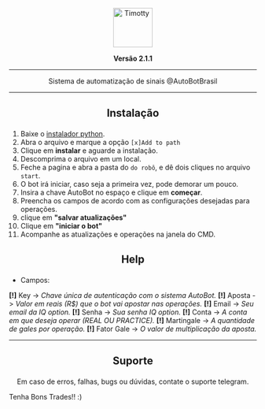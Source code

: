 <p align="center"><img src="https://i.imgur.com/UiVvzSS.jpg" width="80" alt="Timotty"></p>
<p align="center"><strong>Versão 2.1.1</strong></p>

* * *
<p align="center">Sistema de automatização de sinais @AutoBotBrasil</p>

* * *
## <p align="center">Instalação</p>
 
 1) Baixe o [instalador python](https://www.python.org/downloads/).
 2) Abra o arquivo e marque a opção ``[x]Add to path``
 3) Clique em **instalar** e aguarde a instalação.
 4) Descomprima o arquivo em um local.
 5) Feche a pagina e abra a pasta do ``do robô``, e dê dois cliques no arquivo ``start``.
 6) O bot irá iniciar, caso seja a primeira vez, pode demorar um pouco.
 7) Insira a chave AutoBot no espaço e clique em **começar**.
 8) Preencha os campos de acordo com as configurações desejadas para operações.
 9) clique em **"salvar atualizações"**
 10) Clique em **"iniciar o bot"**
 11) Acompanhe as atualizações e operações na janela do CMD.

## <p align="center">Help</p>

 * Campos:

 **[!]** Key        -> *Chave única de autenticação com o sistema AutoBot.*
 **[!]** Aposta     -> *Valor em reais (R$) que o bot vai apostar nas operações.*
 **[!]** Email      -> *Seu email da IQ option.*
 **[!]** Senha      -> *Sua senha IQ option.*
 **[!]** Conta      -> *A conta em que deseja operar (REAL OU PRACTICE).*
 **[!]** Martingale -> *A quantidade de gales por operação.*
 **[!]** Fator Gale -> *O valor de multiplicação da aposta.*

* * *
## <p align="center">Suporte</p>
<p align="center">Em caso de erros, falhas, bugs ou dúvidas, contate o suporte telegram.</p>

Tenha Bons Trades!! :)

